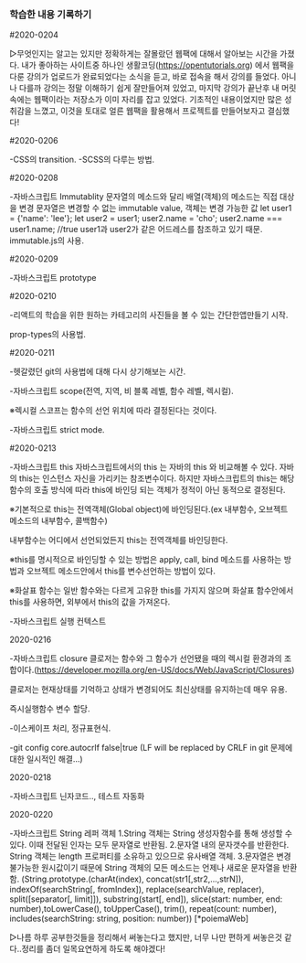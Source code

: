 ### 학습한 내용 기록하기


#2020-0204



▷무엇인지는 알고는 있지만 정확하게는 잘몰랐던 웹팩에 대해서 알아보는 시간을 가졌다. 내가 좋아하는 사이트중 하나인 생활코딩(https://opentutorials.org) 에서 웹팩을 다룬 강의가 업로드가 완료되었다는 소식을 듣고, 바로 접속을 해서 강의를 들었다. 아니나 다를까 강의는 정말 이해하기 쉽게 잘만들어져 있었고, 마지막 강의가 끝난후 내 머릿속에는 웹팩이라는 저장소가 이미 자리를 잡고 있었다. 기초적인 내용이었지만 많은 성취감을 느꼈고, 이것을 토대로 얼른 웹팩을 활용해서 프로젝트를 만들어보자고 결심했다!



#2020-0206

-CSS의 transition.
-SCSS의 다루는 방법.



#2020-0208

-자바스크립트 Immutablity
문자열의 메소드와 달리 배열(객체)의 메소드는 직접 대상을 변경
문자열은 변경할 수 없는 immutable value, 객체는 변경 가능한 값
let user1 = {'name': 'lee'};
let user2 = user1;
user2.name = 'cho';
user2.name === user1.name; //true
user1과 user2가 같은 어드레스를 참조하고 있기 때문.
immutable.js의 사용.



#2020-0209

-자바스크립트 prototype



#2020-0210

-리액트의 학습을 위한 원하는 카테고리의 사진들을 볼 수 있는 간단한앱만들기 시작.

prop-types의 사용법.


#2020-0211

-헷갈렸던 git의 사용법에 대해 다시 상기해보는 시간. 

-자바스크립트 scope(전역, 지역, 비 블록 레벨, 함수 레벨, 렉시컬).

※렉시컬 스코프는 함수의 선언 위치에 따라 결정된다는 것이다.

-자바스크립트 strict mode.


#2020-0213

-자바스크립트 this 
자바스크립트에서의 this 는 자바의 this 와 비교해볼 수 있다. 자바의 this는 인스턴스 자신을 가리키는 참조변수이다. 하지만 자바스크립트의 this는 해당 함수의 호출 방식에 따라 this에 바인딩 되는 객체가 정적이 아닌 동적으로 결정된다.

※기본적으로 this는 전역객체(Global object)에 바인딩된다.(ex 내부함수, 오브젝트 메소드의 내부함수, 콜백함수)

내부함수는 어디에서 선언되었든지 this는 전역객체를 바인딩한다.

※this를 명시적으로 바인딩할 수 있는 방법은 apply, call, bind 메소드를 사용하는 방법과 오브젝트 메소드안에서 this를 변수선언하는 방법이 있다.

※화살표 함수는 일반 함수와는 다르게 고유한 this를 가지지 않으며 화살표 함수안에서 this를 사용하면, 외부에서 this의 값을 가져온다. 

-자바스크립트 실행 컨텍스트
 

2020-0216

-자바스크립트 closure
클로저는 함수와 그 함수가 선언됐을 때의 렉시컬 환경과의 조합이다.(https://developer.mozilla.org/en-US/docs/Web/JavaScript/Closures)

클로저는 현재상태를 기억하고 상태가 변경되어도 최신상태를 유지하는데 매우 유용.     

즉시실행함수 변수 할당.

-이스케이프 처리, 정규표현식.

-git config core.autocrlf false|true (LF will be replaced by CRLF in git 문제에 대한 일시적인 해결...)



2020-0218

-자바스크립트 닌자코드.., 테스트 자동화


2020-0220 

-자바스크립트 String 레퍼 객체
1.String 객체는 String 생성자함수를 통해 생성할 수 있다. 이때 전달된 인자는 모두 문자열로 반환됨.
2.문자열 내의 문자갯수를 반환한다. String 객체는 length 프로퍼티를 소유하고 있으므로 유사배열 객체.
3.문자열은 변경불가능한 원시값이기 때문에 String 객체의 모든 메소드는 언제나 새로운 문자열을 반환함.
(String.prototype.(charAt(index), concat(str1[,str2,...,strN]), indexOf(searchString[, fromIndex]), replace(searchValue, replacer), split([separator[, limit]]), substring(start[, end]), slice(start: number, end: number),toLowerCase(), toUpperCase(), trim(), repeat(count: number), includes(searchString: string, position: number))
[*poiemaWeb]

▷나름 하루 공부한것들을 정리해서 써놓는다고 했지만, 너무 나만 편하게 써놓은것 같다..정리를 좀더 일목요연하게 하도록 해야겠다!



